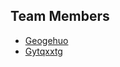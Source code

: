 ## Team Members

- [Geogehuo](https://github.com/Geogehuo)
- [Gytqxxtg](https://github.com/Gytqxxtg)
